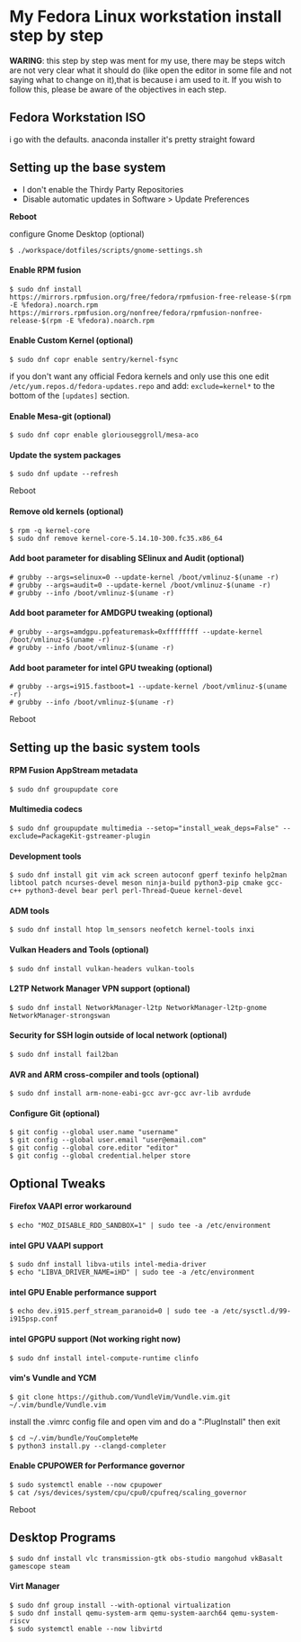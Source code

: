 # My Fedora Linux workstation install step by step

**WARING**: this step by step was ment for my use, there may be steps witch are not very clear what it should do (like open the editor in some file and not saying what to change on it),that is because i am used to it. If you wish to follow this, please be aware of the objectives in each step.

## Fedora Workstation ISO

i go with the defaults. anaconda installer it's pretty straight foward

## Setting up the base system

- I don't enable the Thirdy Party Repositories
- Disable automatic updates in Software > Update Preferences

**Reboot**

configure Gnome Desktop (optional)

	$ ./workspace/dotfiles/scripts/gnome-settings.sh

#### Enable RPM fusion

	$ sudo dnf install https://mirrors.rpmfusion.org/free/fedora/rpmfusion-free-release-$(rpm -E %fedora).noarch.rpm https://mirrors.rpmfusion.org/nonfree/fedora/rpmfusion-nonfree-release-$(rpm -E %fedora).noarch.rpm

#### Enable Custom Kernel (optional)

	$ sudo dnf copr enable sentry/kernel-fsync

if you don't want any official Fedora kernels and only use this one edit `/etc/yum.repos.d/fedora-updates.repo` and add: `exclude=kernel*` to the bottom of the `[updates]` section.

#### Enable Mesa-git (optional)

	$ sudo dnf copr enable gloriouseggroll/mesa-aco

#### Update the system packages

	$ sudo dnf update --refresh

Reboot

#### Remove old kernels (optional)

	$ rpm -q kernel-core
	$ sudo dnf remove kernel-core-5.14.10-300.fc35.x86_64

#### Add boot parameter for disabling SElinux and Audit (optional)

	# grubby --args=selinux=0 --update-kernel /boot/vmlinuz-$(uname -r)
	# grubby --args=audit=0 --update-kernel /boot/vmlinuz-$(uname -r)
	# grubby --info /boot/vmlinuz-$(uname -r)

#### Add boot parameter for AMDGPU tweaking (optional)

	# grubby --args=amdgpu.ppfeaturemask=0xffffffff --update-kernel /boot/vmlinuz-$(uname -r)
	# grubby --info /boot/vmlinuz-$(uname -r)

#### Add boot parameter for intel GPU tweaking (optional)

	# grubby --args=i915.fastboot=1 --update-kernel /boot/vmlinuz-$(uname -r)
	# grubby --info /boot/vmlinuz-$(uname -r)

Reboot

## Setting up the basic system tools

#### RPM Fusion AppStream metadata

	$ sudo dnf groupupdate core

#### Multimedia codecs

	$ sudo dnf groupupdate multimedia --setop="install_weak_deps=False" --exclude=PackageKit-gstreamer-plugin

#### Development tools

	$ sudo dnf install git vim ack screen autoconf gperf texinfo help2man libtool patch ncurses-devel meson ninja-build python3-pip cmake gcc-c++ python3-devel bear perl perl-Thread-Queue kernel-devel

#### ADM tools

	$ sudo dnf install htop lm_sensors neofetch kernel-tools inxi

#### Vulkan Headers and Tools (optional)

	$ sudo dnf install vulkan-headers vulkan-tools

#### L2TP Network Manager VPN support (optional)

	$ sudo dnf install NetworkManager-l2tp NetworkManager-l2tp-gnome NetworkManager-strongswan

#### Security for SSH login outside of local network (optional)

	$ sudo dnf install fail2ban

#### AVR and ARM cross-compiler and tools (optional)

	$ sudo dnf install arm-none-eabi-gcc avr-gcc avr-lib avrdude

#### Configure Git (optional)

	$ git config --global user.name "username"
	$ git config --global user.email "user@email.com"
	$ git config --global core.editor "editor"
	$ git config --global credential.helper store

## Optional Tweaks

#### Firefox VAAPI error workaround

	$ echo "MOZ_DISABLE_RDD_SANDBOX=1" | sudo tee -a /etc/environment

#### intel GPU VAAPI support

	$ sudo dnf install libva-utils intel-media-driver
	$ echo "LIBVA_DRIVER_NAME=iHD" | sudo tee -a /etc/environment

#### intel GPU Enable performance support

	$ echo dev.i915.perf_stream_paranoid=0 | sudo tee -a /etc/sysctl.d/99-i915psp.conf

#### intel GPGPU support (Not working right now)

	$ sudo dnf install intel-compute-runtime clinfo

#### vim's Vundle and YCM

	$ git clone https://github.com/VundleVim/Vundle.vim.git ~/.vim/bundle/Vundle.vim

install the .vimrc config file and open vim and do a ":PlugInstall" then exit

	$ cd ~/.vim/bundle/YouCompleteMe
	$ python3 install.py --clangd-completer

#### Enable CPUPOWER for Performance governor

	$ sudo systemctl enable --now cpupower
	$ cat /sys/devices/system/cpu/cpu0/cpufreq/scaling_governor

Reboot

## Desktop Programs

	$ sudo dnf install vlc transmission-gtk obs-studio mangohud vkBasalt gamescope steam

#### Virt Manager

	$ sudo dnf group install --with-optional virtualization
	$ sudo dnf install qemu-system-arm qemu-system-aarch64 qemu-system-riscv
	$ sudo systemctl enable --now libvirtd
